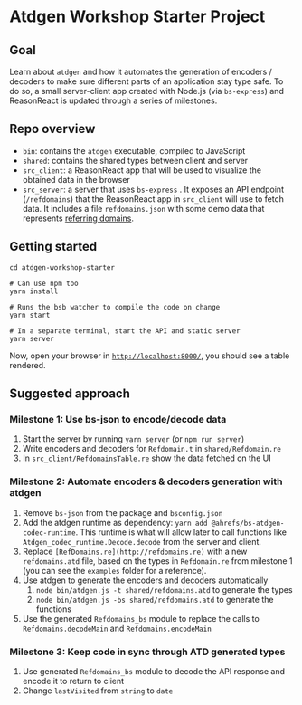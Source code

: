 # Atdgen Workshop Starter Project

## Goal

Learn about `atdgen` and how it automates the generation of encoders / decoders to make sure different parts of an application stay type safe. To do so, a small server-client app created with Node.js (via `bs-express`) and ReasonReact is updated through a series of milestones.

## Repo overview

- `bin`: contains the `atdgen` executable, compiled to JavaScript
- `shared`: contains the shared types between client and server
- `src_client`: a ReasonReact app that will be used to visualize the obtained data in the browser
- `src_server`: a server that uses `bs-express` . It exposes an API endpoint (`/refdomains`) that the ReasonReact app in `src_client` will use to fetch data. It includes a file `refdomains.json` with some demo data that represents [referring domains](https://ahrefs.com/api/documentation/refdomains).

## Getting started

    cd atdgen-workshop-starter
    
    # Can use npm too
    yarn install
    
    # Runs the bsb watcher to compile the code on change
    yarn start
    
    # In a separate terminal, start the API and static server
    yarn server

Now, open your browser in [`http://localhost:8000/`](http://localhost:8000/), you should see a table rendered.

## Suggested approach

### Milestone 1: Use bs-json to encode/decode data

1. Start the server by running `yarn server` (or `npm run server`)
2. Write encoders and decoders for `Refdomain.t` in `shared/Refdomain.re`
3. In `src_client/RefdomainsTable.re` show the data fetched on the UI

### Milestone 2: Automate encoders & decoders generation with atdgen

1. Remove `bs-json` from the package and `bsconfig.json`
2. Add the atdgen runtime as dependency: `yarn add @ahrefs/bs-atdgen-codec-runtime`. This runtime is what will allow later to call functions like `Atdgen_codec_runtime.Decode.decode` from the server and client.
3. Replace `[RefDomains.re](http://refdomains.re)` with a new `refdomains.atd` file, based on the types in `Refdomain.re` from milestone 1 (you can see the `examples` folder for a reference).
4. Use atdgen to generate the encoders and decoders automatically
    1. `node bin/atdgen.js -t shared/refdomains.atd` to generate the types
    2. `node bin/atdgen.js -bs shared/refdomains.atd` to generate the functions
5. Use the generated `Refdomains_bs` module to replace the calls to `Refdomains.decodeMain` and `Refdomains.encodeMain`

### Milestone 3: Keep code in sync through ATD generated types

1. Use generated `Refdomains_bs` module to decode the API response and encode it to return to client
2. Change `lastVisited` from `string` to `date`
